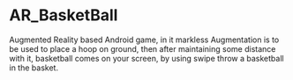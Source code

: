 # AR_BasketBall
Augmented Reality based Android game, in it markless Augmentation is to be used to place a hoop on ground, then after maintaining some distance with it, basketball comes on your screen, by using swipe throw a basketball in the basket.
